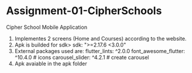 # Assignment-01-CipherSchools

Cipher School Mobile Application
1) Implementes 2 screens (Home and Courses) according to the website.
2) Apk is builded for sdk> sdk: ">=2.17.6 <3.0.0"
3) External packages used are:
                      flutter_lints: ^2.0.0
                      font_awesome_flutter: ^10.4.0 # icons
                      carousel_slider: ^4.2.1  # create carousel
4) Apk avaiable in the apk folder
